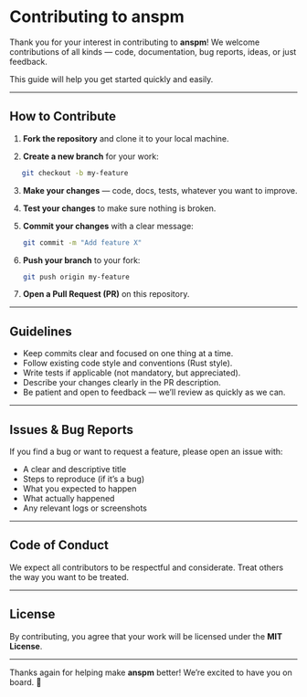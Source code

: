 # Contributing to anspm

Thank you for your interest in contributing to **anspm**! We welcome contributions of all kinds — code, documentation, bug reports, ideas, or just feedback.

This guide will help you get started quickly and easily.

---

## How to Contribute

1. **Fork the repository** and clone it to your local machine.

2. **Create a new branch** for your work:
```bash
   git checkout -b my-feature
```

3. **Make your changes** — code, docs, tests, whatever you want to improve.

4. **Test your changes** to make sure nothing is broken.

5. **Commit your changes** with a clear message:

   ```bash
   git commit -m "Add feature X" 
   ```

6. **Push your branch** to your fork:

   ```bash
   git push origin my-feature
   ```

7. **Open a Pull Request (PR)** on this repository.

---

## Guidelines

* Keep commits clear and focused on one thing at a time.
* Follow existing code style and conventions (Rust style).
* Write tests if applicable (not mandatory, but appreciated).
* Describe your changes clearly in the PR description.
* Be patient and open to feedback — we’ll review as quickly as we can.

---

## Issues & Bug Reports

If you find a bug or want to request a feature, please open an issue with:

* A clear and descriptive title
* Steps to reproduce (if it’s a bug)
* What you expected to happen
* What actually happened
* Any relevant logs or screenshots

---

## Code of Conduct

We expect all contributors to be respectful and considerate. Treat others the way you want to be treated.

---

## License

By contributing, you agree that your work will be licensed under the **MIT License**.

---

Thanks again for helping make **anspm** better! We’re excited to have you on board. 🚀
